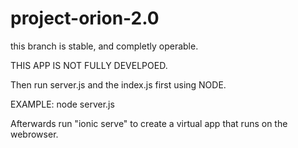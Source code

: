 # project-orion-2.0

this branch is stable, and completly operable.

THIS APP IS NOT FULLY DEVELPOED.

Then run server.js and the index.js first using NODE.

EXAMPLE: node server.js

Afterwards run "ionic serve" to create a virtual app that runs on the webrowser.
